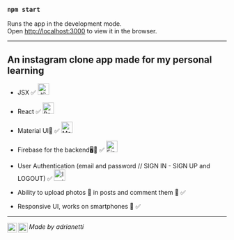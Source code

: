 ### `npm start`

Runs the app in the development mode.<br />
Open [http://localhost:3000](http://localhost:3000) to view it in the browser.

---

## An instagram clone app made for my personal learning

- JSX ✅ <img alt="JSX" width="26px" src="https://raw.githubusercontent.com/jsx-ir/logo/master/jsx.png"/> 

- React ✅ <img alt="React" width="26px" src="https://programarivm.com/wp-content/uploads/2016/06/React.js_logo.png"/> 

- Material UI🎨 ✅ <img alt="Material UI" width="26px" src="https://cdn.worldvectorlogo.com/logos/element-ui-1.svg"/> 

- Firebase for the backend🖥📡 ✅ <img alt="Firebase" width="26px" src="https://lh3.googleusercontent.com/proxy/80gkR5SAffl5DqyubUmriYlv2yzVNtyb5WqIKaxEGK7kcPgYhsqQcbOTchH_R4Nr3I9ZaGYUJrbu4037Lf_MrIJRhHa2rDmFlvJak18GsBCv5VvgncQ"> 

- User Authentication (email and password // SIGN IN - SIGN UP and LOGOUT) ✅ <img alt="Instagram Logo" width="26px" src="https://upload.wikimedia.org/wikipedia/commons/thumb/e/e7/Instagram_logo_2016.svg/768px-Instagram_logo_2016.svg.png"/> 

- Ability to upload photos 📸 in posts and comment them 💬 ✅

- Responsive UI, works on smartphones 📱 ✅

---

<i>Made by adrianetti</i>
[<img align="left" alt="Adrián Ambrosetti | LinkedIn" width="22px" src="https://cdn.jsdelivr.net/npm/simple-icons@v3/icons/linkedin.svg" />][linkedin]
[<img align="left" alt="aaambrosetti | Instagram" width="22px" src="https://cdn.jsdelivr.net/npm/simple-icons@v3/icons/instagram.svg" />][instagram]

[linkedin]: https://www.linkedin.com/in/adrian-ambrosetti
[instagram]: https://www.instagram.com/aaambrosetti
